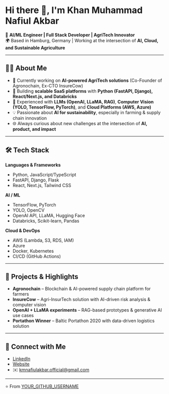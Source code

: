 # Hi there 👋, I'm Khan Muhammad Nafiul Akbar  

🚀 **AI/ML Engineer | Full Stack Developer | AgriTech Innovator**  
🌍 Based in Hamburg, Germany | Working at the intersection of **AI, Cloud, and Sustainable Agriculture**  

---

## 👨‍💻 About Me  
- 🔭 Currently working on **AI-powered AgriTech solutions** (Co-Founder of Agronochain, Ex-CTO InsureCow)  
- 🌱 Building **scalable SaaS platforms** with **Python (FastAPI, Django), React/Next.js, and Databricks**  
- 🤖 Experienced with **LLMs (OpenAI, LLaMA, RAG)**, **Computer Vision (YOLO, TensorFlow, PyTorch)**, and **Cloud Platforms (AWS, Azure)**  
- 💡 Passionate about **AI for sustainability**, especially in farming & supply chain innovation  
- 🌐 Always curious about new challenges at the intersection of **AI, product, and impact**  

---

## 🛠️ Tech Stack  

**Languages & Frameworks**  
- Python, JavaScript/TypeScript  
- FastAPI, Django, Flask  
- React, Next.js, Tailwind CSS  

**AI / ML**  
- TensorFlow, PyTorch  
- YOLO, OpenCV  
- OpenAI API, LLaMA, Hugging Face  
- Databricks, Scikit-learn, Pandas  

**Cloud & DevOps**  
- AWS (Lambda, S3, RDS, IAM)  
- Azure  
- Docker, Kubernetes  
- CI/CD (GitHub Actions)  

---

## 🌱 Projects & Highlights  
- **Agronochain** – Blockchain & AI-powered supply chain platform for farmers  
- **InsureCow** – Agri-InsurTech solution with AI-driven risk analysis & computer vision  
- **OpenAI + LLaMA experiments** – RAG-based prototypes & generative AI use cases  
- **Portathon Winner** – Baltic Portathon 2020 with data-driven logistics solution  

---

## 🤝 Connect with Me  
- [LinkedIn](https://www.linkedin.com/in/km-nafiul-akbar)  
- [Website](https://nafiulakbar.xyz)  
- ✉️ kmnafiulakbar.official@gmail.com  

---

⭐️ From [YOUR_GITHUB_USERNAME](https://github.com/nafiulofficial23/)
